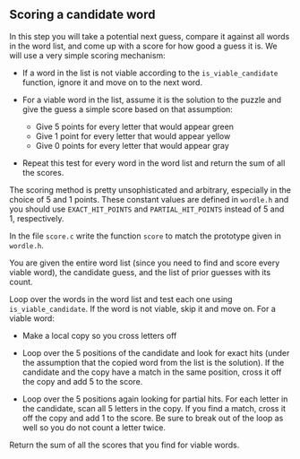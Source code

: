 Scoring a candidate word
------------------------

In this step you will take a potential next guess, compare it
against all words in the word list, and come up with a score for how
good a guess it is. We will use a very simple scoring mechanism:

*   If a word in the list is not viable according to the
    `is_viable_candidate` function, ignore it and move on to the
    next word.

*   For a viable word in the list, assume it is the solution to the
    puzzle and give the guess a simple score based on that
    assumption:

    *   Give 5 points for every letter that would appear green
    *   Give 1 point for every letter that would appear yellow
    *   Give 0 points for every letter that would appear gray

*   Repeat this test for every word in the word list and return the
    sum of all the scores.

The scoring method is pretty unsophisticated and arbitrary,
especially in the choice of 5 and 1 points. These constant values
are defined in `wordle.h` and you should use `EXACT_HIT_POINTS` and
`PARTIAL_HIT_POINTS` instead of 5 and 1, respectively.

In the file `score.c` write the function `score` to match the
prototype given in `wordle.h`.

You are given the entire word list (since you need to find and score
every viable word), the candidate guess, and the list of prior
guesses with its count.

Loop over the words in the word list and test each one using
`is_viable_candidate`. If the word is not viable, skip it and move
on. For a viable word:

*   Make a local copy so you cross letters off

*   Loop over the 5 positions of the candidate and look for exact
    hits (under the assumption that the copied word from the list is
    the solution). If the candidate and the copy have a match in the
    same position, cross it off the copy and add 5 to the score.

*   Loop over the 5 positions again looking for partial hits. For
    each letter in the candidate, scan all 5 letters in the copy. If
    you find a match, cross it off the copy and add 1 to the score.
    Be sure to break out of the loop as well so you do not count a
    letter twice.

Return the sum of all the scores that you find for viable words.
